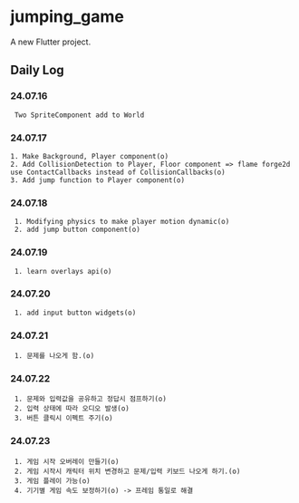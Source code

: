 # jumping_game

A new Flutter project.

## Daily Log

### 24.07.16

     Two SpriteComponent add to World

### 24.07.17

    1. Make Background, Player component(o)
    2. Add CollisionDetection to Player, Floor component => flame forge2d use ContactCallbacks instead of CollisionCallbacks(o)
    3. Add jump function to Player component(o)

### 24.07.18

     1. Modifying physics to make player motion dynamic(o)
     2. add jump button component(o)

### 24.07.19

     1. learn overlays api(o)

### 24.07.20

     1. add input button widgets(o)

### 24.07.21

     1. 문제를 나오게 함.(o)

### 24.07.22

     1. 문제와 입력값을 공유하고 정답시 점프하기(o)
     2. 입력 상태에 따라 오디오 발생(o)
     3. 버튼 클릭시 이펙트 주기(o)

### 24.07.23

     1. 게임 시작 오버레이 만들기(o)
     2. 게임 시작시 캐릭터 위치 변경하고 문제/입력 키보드 나오게 하기.(o)
     3. 게임 플레이 가능(o)
     4. 기기별 게임 속도 보정하기(o) -> 프레임 통일로 해결
